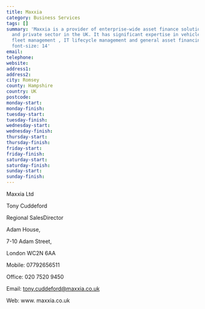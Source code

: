 ```yaml
---
title: Maxxia
category: Business Services
tags: []
summary: 'Maxxia is a provider of enterprise-wide asset finance solutions to the public
  and private sector in the UK. It has significant expertise in vehicle leasing and
  fleet management , IT lifecycle management and general asset financingsans-serif;
  font-size: 14'
email: 
telephone: 
website: 
address1: 
address2: 
city: Romsey
county: Hampshire
country: UK
postcode: 
monday-start: 
monday-finish: 
tuesday-start: 
tuesday-finish: 
wednesday-start: 
wednesday-finish: 
thursday-start: 
thursday-finish: 
friday-start: 
friday-finish: 
saturday-start: 
saturday-finish: 
sunday-start: 
sunday-finish: 
---
```

Maxxia Ltd

Tony Cuddeford

Regional SalesDirector

Adam House,

7-10 Adam Street,

London WC2N 6AA

Mobile: 07792656511

Office: 020 7520 9450

Email: tony.cuddeford@maxxia.co.uk

Web: www. maxxia.co.uk

